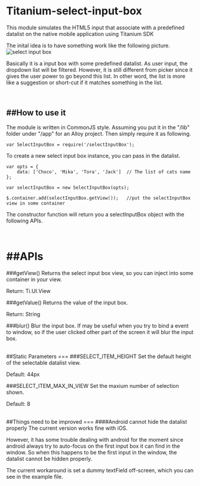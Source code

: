 # Titanium-select-input-box
This module simulates the HTML5 input that associate with a predefined datalist on the native mobile application using Titanium SDK

The inital idea is to have something work like the following picture.
![select input box](http://www.uitutorial.com/wp-content/uploads/2013/08/select-chosen-demo.png)

Basically it is a input box with some predefined datalist. As user input, the dropdown list will be filtered. However, it is still different from picker since it gives the user power to go beyond this list. In other word, the list is more like a suggestion or short-cut if it matches something in the list.


<br>

##How to use it
---
The module is written in CommonJS style.
Assuming you put it in the "/lib" folder under "/app" for an Alloy project.
Then simply require it as following.

    var SelectInputBox = require('/selectInputBox');
    
To create a new select input box instance, you can pass in the datalist.

	var opts = {
		data: ['Choco', 'Mika', 'Tora', 'Jack']  // The list of cats name
	};

	var selectInputBox = new SelectInputBox(opts);
	
	$.container.add(selectInputBox.getView());   //put the selectInputBox view in some container
	
The constructor function will return you a selectInputBox object with the following APIs.

<br>


##APIs
===
###getView()
Returns the select input box view, so you can inject into some container in your view.

Return: Ti.UI.View


###getValue()
Returns the value of the input box. 

Return: String

###blur()
Blur the input box. If may be useful when you try to bind a event to window, so if the user clicked other part of the screen it will blur the input box.

<br>
##Static Parameters
===
###SELECT_ITEM_HEIGHT
Set the default height of the selectable datalist view. 

Default: 44px

###SELECT_ITEM_MAX_IN_VIEW
Set the maxium number of selection shown. 

Default: 8


<br>
##Things need to be improved
===
####Android cannot hide the datalist properly
The current version works fine with iOS. 

However, it has some trouble dealing with android for the moment since android always try to auto-focus on the first input box it can find in the window. So when this happens to be the first input in the window, the datalist cannot be hidden properly. 

The current workaround is set a dummy textField off-screen, which you can see in the example file.
